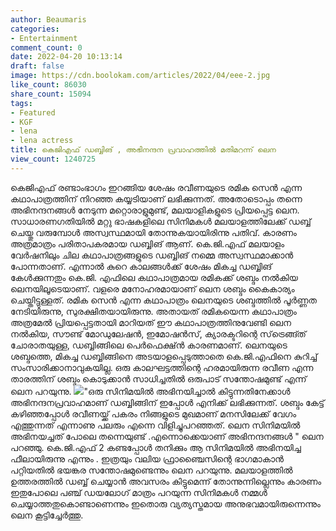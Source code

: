 ```yaml
---
author: Beaumaris
categories:
- Entertainment
comment_count: 0
date: 2022-04-20 10:13:14
draft: false
image: https://cdn.boolokam.com/articles/2022/04/eee-2.jpg
like_count: 86030
share_count: 15094
tags:
- Featured
- KGF
- lena
- lena actress
title: കെജിഎഫ് ഡബ്ബിങ് , അഭിനന്ദന പ്രവാഹത്തിൽ മതിമറന്ന് ലെന
view_count: 1240725
---
```


കെജിഎഫ് രണ്ടാംഭാഗം ഇറങ്ങിയ ശേഷം രവീണയുടെ രമിക സെൻ എന്ന കഥാപാത്രത്തിന് നിറഞ്ഞ കയ്യടിയാണ് ലഭിക്കുന്നത്. അതോടൊപ്പം തന്നെ അഭിനന്ദനങ്ങൾ നേടുന്ന മറ്റൊരാളുമുണ്ട്, മലയാളികളുടെ പ്രിയപ്പെട്ട ലെന. സാധാരണഗതിയിൽ മറ്റു ഭാഷകളിലെ സിനിമകൾ മലയാളത്തിലേക്ക് ഡബ്ബ് ചെയ്തു വരുമ്പോൾ അസ്വസ്ഥമായി തോന്നുകയായിരിന്നു പതിവ്. കാരണം അത്രമാത്രം പരിതാപകരമായ ഡബ്ബിങ് ആണ്. കെ.ജി.എഫ് മലയാളം വേർഷനിലും ചില കഥാപാത്രങ്ങളുടെ ഡബ്ബിങ് നമ്മെ അസ്വസ്ഥമാക്കാൻ പോന്നതാണ്. എന്നാൽ കുറെ കാലങ്ങൾക്ക് ശേഷം മികച്ച ഡബ്ബിങ് കേൾക്കുന്നതും കെ.ജി. എഫിലെ കഥാപാത്രമായ രമികക്ക്‌ ശബ്ദം നൽകിയ ലെനയിലൂടെയാണ്. വളരെ മനോഹരമായാണ് ലെന ശബ്ദം കൈകാര്യം ചെയ്തിട്ടുള്ളത്. രമിക സെൻ എന്ന കഥാപാത്രം ലെനയുടെ ശബ്ദത്തിൽ പൂർണ്ണത നേടിയിരുന്നു, സുരക്ഷിതയായിരുന്നു. അതായത് രമികയെന്ന കഥാപാത്രം അത്രമേൽ പ്രിയപ്പെട്ടതായി മാറിയത് ഈ കഥാപാത്രത്തിനുവേണ്ടി ലെന നൽകിയ, സൗണ്ട് മോഡുലേഷൻ, ഇമോഷൻസ്, ക്യാരക്ടറിന്റെ സ്‌ട്രെങ്ങ്ത് ചോരാതയുള്ള, ഡബ്ബിങ്ങിലെ പെർഫെക്ഷ്ൻ കാരണമാണ്. ലെനയുടെ ശബ്ദത്തെ, മികച്ച ഡബ്ബിങ്ങിനെ അടയാളപ്പെടുത്താതെ കെ.ജി.എഫിനെ കുറിച്ച് സംസാരിക്കാനാവുകയില്ല. ഒരു കാലഘട്ടത്തിന്റെ ഹരമായിരുന്ന രവീണ എന്ന താരത്തിന് ശബ്ദം കൊടുക്കാൻ സാധിച്ചതിൽ ഒരുപാട് സന്തോഷമുണ്ട് എന്ന് ലെന പറയുന്നു. ![](https://cdn.boolokam.com/articles/2022/04/eee-2.jpg)"ഒരു സിനിമയിൽ അഭിനയിച്ചാൽ കിട്ടുന്നതിനേക്കാൾ അഭിനന്ദനപ്രവാഹമാണ് ഡബ്ബിങ്ങിന് ഇപ്പോൾ എനിക്ക് ലഭിക്കുന്നത്. ശബ്ദം കേട്ട് കഴിഞ്ഞപ്പോൾ രവീണയ്ക്ക് പകരം നിങ്ങളുടെ മുഖമാണ് മനസിലേക്ക് വേഗം എത്തുന്നത് എന്നാണു പലരും എന്നെ വിളിച്ചുപറഞ്ഞത്. ലെന സിനിമയിൽ അഭിനയച്ചത് പോലെ തന്നെയുണ്ട് .എന്നൊക്കെയാണ് അഭിനന്ദനങ്ങൾ " ലെന പറഞ്ഞു. കെ.ജി.എഫ് 2 കണ്ടപ്പോള്‍ തനിക്കും ആ സിനിമയില്‍ അഭിനയിച്ച ഫീലായിരുന്നു എന്നും . ഇത്രയും വലിയ ഫ്രാഞ്ചൈസിന്റെ ഭാഗമാകാന്‍ പറ്റിയതില്‍ ഭയങ്കര സന്തോഷമുണ്ടെന്നും ലെന പറയുന്നു. മലയാളത്തിൽ ഉത്തരത്തിൽ ഡബ്ബ് ചെയ്യാൻ അവസരം കിട്ടുമെന്ന് തോന്നുന്നില്ലെന്നും കാരണം ഇതുപോലെ പഞ്ച് ഡയലോഗ് മാത്രം പറയുന്ന സിനിമകള്‍ നമ്മള്‍ ചെയ്യാത്തതുകൊണ്ടാണെന്നും ഇതൊരു വ്യത്യസ്തമായ അനുഭവമായിരുന്നെന്നും ലെന കൂട്ടിച്ചേർത്തു. &nbsp;